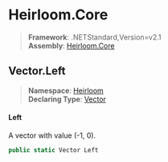 # Heirloom.Core

> **Framework**: .NETStandard,Version=v2.1  
> **Assembly**: [Heirloom.Core][0]  

## Vector.Left

> **Namespace**: [Heirloom][0]  
> **Declaring Type**: [Vector][1]  

#### Left

A vector with value (-1, 0).

```cs
public static Vector Left
```

[0]: ../../../Heirloom.Core.md
[1]: ../Vector.md
